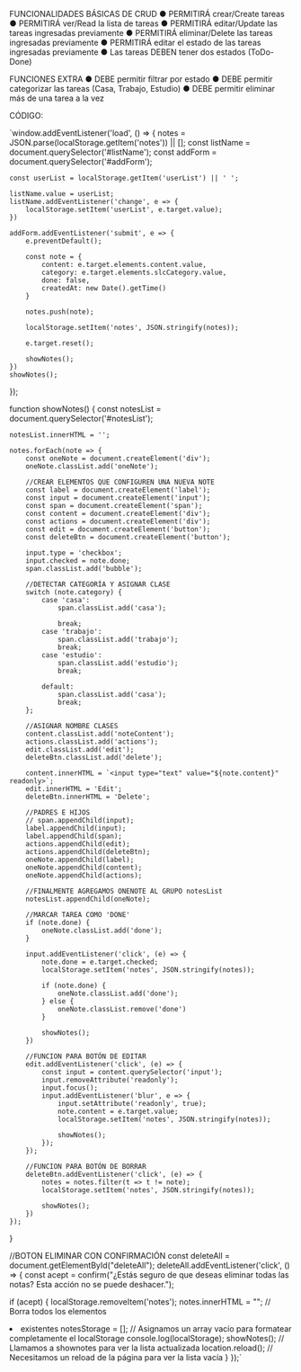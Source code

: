 FUNCIONALIDADES BÁSICAS DE CRUD
● PERMITIRÁ crear/Create tareas
● PERMITIRÁ ver/Read la lista de tareas
● PERMITIRÁ editar/Update las tareas ingresadas previamente
● PERMITIRÁ eliminar/Delete las tareas ingresadas previamente
● PERMITIRÁ editar el estado de las tareas ingresadas previamente
● Las tareas DEBEN tener dos estados (ToDo- Done)

FUNCIONES EXTRA
● DEBE permitir filtrar por estado
● DEBE permitir categorizar las tareas (Casa, Trabajo, Estudio)
● DEBE permitir eliminar más de una tarea a la vez

CÓDIGO:

`window.addEventListener('load', () => {
	notes = JSON.parse(localStorage.getItem('notes')) || [];
	const listName = document.querySelector('#listName');
	const addForm = document.querySelector('#addForm');

	const userList = localStorage.getItem('userList') || ' ';

	listName.value = userList;
    listName.addEventListener('change', e => {
        localStorage.setItem('userList', e.target.value);
    })

    addForm.addEventListener('submit', e => {
        e.preventDefault();

        const note = {
            content: e.target.elements.content.value,
            category: e.target.elements.slcCategory.value,
            done: false,
            createdAt: new Date().getTime()
        }

        notes.push(note);

        localStorage.setItem('notes', JSON.stringify(notes));

        e.target.reset();

        showNotes();
    })
    showNotes();
});

function showNotes() {
    const notesList = document.querySelector('#notesList');

    notesList.innerHTML = '';

    notes.forEach(note => {
        const oneNote = document.createElement('div');
        oneNote.classList.add('oneNote');

        //CREAR ELEMENTOS QUE CONFIGUREN UNA NUEVA NOTE
        const label = document.createElement('label');
        const input = document.createElement('input');
        const span = document.createElement('span');
        const content = document.createElement('div');
        const actions = document.createElement('div');
        const edit = document.createElement('button');
        const deleteBtn = document.createElement('button');

        input.type = 'checkbox';
        input.checked = note.done;
        span.classList.add('bubble');

        //DETECTAR CATEGORÍA Y ASIGNAR CLASE
        switch (note.category) {
            case 'casa':
                span.classList.add('casa');
                
                break;
            case 'trabajo':
                span.classList.add('trabajo');
                break;
            case 'estudio':
                span.classList.add('estudio');
                break;
    
            default:
                span.classList.add('casa');
                break;
        };

        //ASIGNAR NOMBRE CLASES
        content.classList.add('noteContent');
        actions.classList.add('actions');
        edit.classList.add('edit');
        deleteBtn.classList.add('delete');

        content.innerHTML = `<input type="text" value="${note.content}" readonly>`;
        edit.innerHTML = 'Edit';
        deleteBtn.innerHTML = 'Delete';

        //PADRES E HIJOS
        // span.appendChild(input);
        label.appendChild(input);
        label.appendChild(span);
        actions.appendChild(edit);
        actions.appendChild(deleteBtn);
        oneNote.appendChild(label);
        oneNote.appendChild(content);
        oneNote.appendChild(actions);

        //FINALMENTE AGREGAMOS ONENOTE AL GRUPO notesList
        notesList.appendChild(oneNote);
        
        //MARCAR TAREA COMO 'DONE'
        if (note.done) {
            oneNote.classList.add('done');
        }

        input.addEventListener('click', (e) => {
            note.done = e.target.checked;
            localStorage.setItem('notes', JSON.stringify(notes));

            if (note.done) {
                oneNote.classList.add('done');
            } else {
                oneNote.classList.remove('done')
            }

            showNotes();
        })

        //FUNCION PARA BOTÓN DE EDITAR
        edit.addEventListener('click', (e) => {
            const input = content.querySelector('input');
            input.removeAttribute('readonly');
            input.focus();
            input.addEventListener('blur', e => {
                input.setAttribute('readonly', true);
                note.content = e.target.value;
                localStorage.setItem('notes', JSON.stringify(notes));

                showNotes();
            });
        });

        //FUNCION PARA BOTÓN DE BORRAR
        deleteBtn.addEventListener('click', (e) => {
            notes = notes.filter(t => t != note);
            localStorage.setItem('notes', JSON.stringify(notes));

            showNotes();
        })
    });    
}

//BOTON ELIMINAR CON CONFIRMACIÓN
const deleteAll = document.getElementById("deleteAll");
deleteAll.addEventListener('click', () => {
  const acept = confirm("¿Estás seguro de que deseas eliminar todas las notas? Esta acción no se puede deshacer.");

  if (acept) {
    localStorage.removeItem('notes');
    notes.innerHTML = ""; // Borra todos los elementos <li> existentes
    notesStorage = []; // Asignamos un array vacío para formatear completamente el localStorage
    console.log(localStorage);
    showNotes(); // Llamamos a shownotes para ver la lista actualizada
    location.reload(); // Necesitamos un reload de la página para ver la lista vacía
  }
});`
